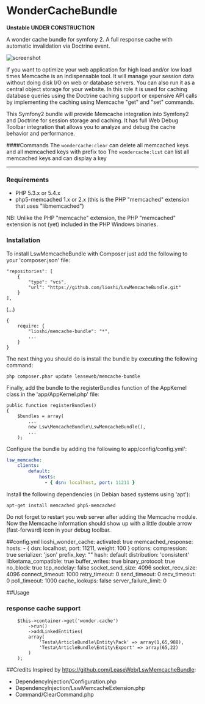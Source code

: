 WonderCacheBundle 
=================

__Unstable UNDER CONSTRUCTION__

A wonder cache bundle for symfony 2. A full response cache with automatic invalidation via Doctrine event.

![screenshot](https://raw.github.com/lioshi/WonderCacheBundle/master/Resources/images/wondercache_workflow.png)

If you want to optimize your web application for high load and/or low load times Memcache is an indispensable tool.
It will manage your session data without doing disk I/O on web or database servers. You can also run it as a
central object storage for your website. In this role it is used for caching database queries using the Doctrine 
caching support or expensive API calls by implementing the caching using Memcache "get" and "set" commands.

This Symfony2 bundle will provide Memcache integration into Symfony2 and Doctrine for session storage and caching. 
It has full Web Debug Toolbar integration that allows you to analyze and debug the cache behavior and performance.


####Commands
The ```wondercache:clear``` can delete all memcached keys and all memcached keys with prefix too
The ```wondercache:list``` can list all memcached keys and can display a key

---

### Requirements

- PHP 5.3.x or 5.4.x
- php5-memcached 1.x or 2.x (this is the PHP "memcached" extension that uses "libmemcached")

NB: Unlike the PHP "memcache" extension, the PHP "memcached" extension is not (yet) included in the PHP Windows binaries.

### Installation

To install LswMemcacheBundle with Composer just add the following to your 'composer.json' file:

    "repositories": [
        {
            "type": "vcs",
            "url": "https://github.com/lioshi/LswMemcacheBundle.git"
        }
    ],

(...)

    {
        require: {
            "lioshi/memcache-bundle": "*",
            ...
        }
    }

The next thing you should do is install the bundle by executing the following command:

    php composer.phar update leaseweb/memcache-bundle

Finally, add the bundle to the registerBundles function of the AppKernel class in the 'app/AppKernel.php' file:

    public function registerBundles()
    {
        $bundles = array(
            ...
            new Lsw\MemcacheBundle\LswMemcacheBundle(),
            ...
        );

Configure the bundle by adding the following to app/config/config.yml':

```yml
lsw_memcache:
    clients:
        default:
            hosts:
              - { dsn: localhost, port: 11211 }
```

Install the following dependencies (in Debian based systems using 'apt'):

    apt-get install memcached php5-memcached

Do not forget to restart you web server after adding the Memcache module. Now the Memcache
information should show up with a little double arrow (fast-forward) icon in your debug toolbar.














##config.yml
    lioshi_wonder_cache:
        activated: true
        memcached_response:
            hosts: 
                - { dsn: localhost, port: 11211, weight: 100 }
            options:
                compression: true
                serializer: 'json'
                prefix_key: ""
                hash: default
                distribution: 'consistent'
                libketama_compatible: true
                buffer_writes: true
                binary_protocol: true
                no_block: true
                tcp_nodelay: false
                socket_send_size: 4096
                socket_recv_size: 4096
                connect_timeout: 1000
                retry_timeout: 0
                send_timeout: 0
                recv_timeout: 0
                poll_timeout: 1000
                cache_lookups: false
                server_failure_limit: 0

##Usage
### response cache support  
        $this->container->get('wonder.cache')
            ->run()
            ->addLinkedEntities(
            array(
                'Testa\ArticleBundle\Entity\Pack' => array(1,65,988), 
                'Testa\ArticleBundle\Entity\Export' => array(65,22)
            )
        );

##Credits
Inspired by https://github.com/LeaseWeb/LswMemcacheBundle:
- DependencyInjection/Configuration.php
- DependencyInjection/LswMemcacheExtension.php
- Command/ClearCommand.php

